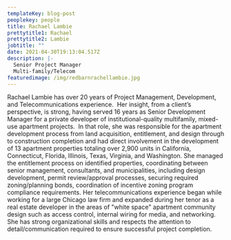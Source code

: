 ```yaml
---
templateKey: blog-post
peoplekey: people
title: Rachael Lambie
prettytitle1: Rachael
prettytitle2: Lambie
jobtitle: ""
date: 2021-04-30T19:13:04.517Z
description: |-
  Senior Project Manager
  Multi-family/Telecom
featuredimage: /img/redbarnrachellambie.jpg
---
```

Rachael Lambie has over 20 years of Project Management, Development, and Telecommunications experience.  Her insight, from a client’s perspective, is strong, having served 16 years as Senior Development Manager for a private developer of institutional-quality multifamily, mixed-use apartment projects.  In that role, she was responsible for the apartment development process from land acquisition, entitlement, and design through to construction completion and had direct involvement in the development of 13 apartment properties totaling over 2,900 units in California, Connecticut, Florida, Illinois, Texas, Virginia, and Washington. She managed the entitlement process on identified properties, coordinating between senior management, consultants, and municipalities, including design development, permit review/approval processes, securing required zoning/planning bonds, coordination of incentive zoning program compliance requirements. Her telecommunications experience began while working for a large Chicago law firm and expanded during her tenor as a real estate developer in the areas of "white space" apartment community design such as access control, internal wiring for media, and networking.  She has strong organizational skills and respects the attention to detail/communication required to ensure successful project completion.